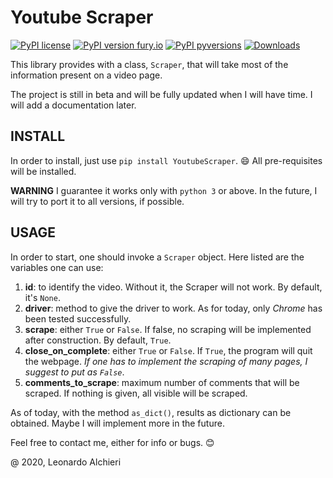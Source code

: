# Youtube Scraper

[![PyPI license](https://img.shields.io/pypi/l/ansicolortags.svg)](https://pypi.org/project/YoutubeScraper/)
[![PyPI version fury.io](https://badge.fury.io/py/ansicolortags.svg)](https://pypi.org/project/YoutubeScraper/)
[![PyPI pyversions](https://img.shields.io/pypi/pyversions/pybadges.svg)](https://pypi.org/project/YoutubeScraper/)
[![Downloads](https://pepy.tech/badge/youtubescraper)](https://pepy.tech/project/youtubescraper)

This library provides with a class, `Scraper`, that will take most of the information present on a video page.

The project is still in beta and will be fully updated when I will have time. I will add a documentation later.

## INSTALL

In order to install, just use `pip install YoutubeScraper`. 😄 All pre-requisites will be installed.

**WARNING** I guarantee it works only with `python 3` or above. In the future, I will try to port it to all versions, if possible.

## USAGE

In order to start, one should invoke a `Scraper` object. Here listed are the variables one can use:
1. **id**: to identify the video. Without it, the Scraper will not work. By default, it's `None`.
2. **driver**: method to give the driver to work. As for today, only *Chrome* has been tested successfully.
3. **scrape**: either `True` or `False`. If false, no scraping will be implemented after construction. By default, `True`.
4. **close_on_complete**: either `True` or `False`. If `True`, the program will quit the webpage. *If one has to implement the scraping of many pages, I suggest to put as `False`*.
5.  **comments_to_scrape**: maximum number of comments that will be scraped. If nothing is given, all visible will be scraped.

As of today, with the method `as_dict()`, results as dictionary can be obtained. Maybe I will implement more in the future.



Feel free to contact me, either for info or bugs. 😊

@ 2020, Leonardo Alchieri
